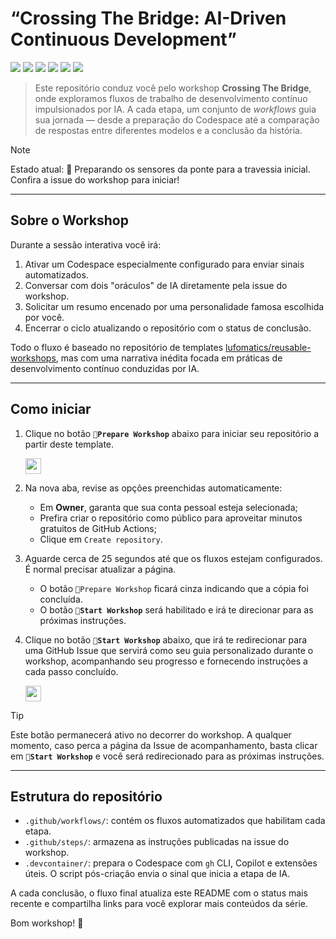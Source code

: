 # “Crossing The Bridge: AI-Driven Continuous Development”

![](../../actions/workflows/0-crossing-prologue.yaml/badge.svg)
![](../../actions/workflows/1-codespace-awakening.yaml/badge.svg)
![](../../actions/workflows/2-summon-first-oracle.yaml/badge.svg)
![](../../actions/workflows/3-call-second-oracle.yaml/badge.svg)
![](../../actions/workflows/4-bridge-synthesis.yaml/badge.svg)
![](../../actions/workflows/5-bridge-farewell.yaml/badge.svg)

> Este repositório conduz você pelo workshop **Crossing The Bridge**, onde exploramos fluxos de trabalho de desenvolvimento contínuo impulsionados por IA.
> A cada etapa, um conjunto de _workflows_ guia sua jornada — desde a preparação do Codespace até a comparação de respostas entre diferentes modelos e a conclusão da história.

> [!NOTE]
> Estado atual: <!--WORKSHOP_STATUS-->🌉 Preparando os sensores da ponte para a travessia inicial. Confira a issue do workshop para iniciar!<!--END_WORKSHOP_STATUS-->

---

## Sobre o Workshop

Durante a sessão interativa você irá:

1. Ativar um Codespace especialmente configurado para enviar sinais automatizados.
2. Conversar com dois "oráculos" de IA diretamente pela issue do workshop.
3. Solicitar um resumo encenado por uma personalidade famosa escolhida por você.
4. Encerrar o ciclo atualizando o repositório com o status de conclusão.

Todo o fluxo é baseado no repositório de templates [lufomatics/reusable-workshops](https://github.com/lufomatics/reusable-workshops), mas com uma narrativa inédita focada em práticas de desenvolvimento contínuo conduzidas por IA.

---

## Como iniciar

1. Clique no botão **`📠Prepare Workshop`** abaixo para iniciar seu repositório a partir deste template.

   <a id="prepare-workshop" href="https://github.com/new?template_owner=lufomatics&template_name=workshop-crossing-the-bridge&owner=%40me&name=workshop-crossing-the-bridge&description=Workshop:+Crossing+The+Bridge&visibility=public">
      <img src="https://img.shields.io/badge/📠_Prepare_Workshop-008000" height="25pt"/>
   </a>

2. Na nova aba, revise as opções preenchidas automaticamente:

   - Em **Owner**, garanta que sua conta pessoal esteja selecionada;
   - Prefira criar o repositório como público para aproveitar minutos gratuitos de GitHub Actions;
   - Clique em `Create repository`.

3. Aguarde cerca de 25 segundos até que os fluxos estejam configurados. É normal precisar atualizar a página.

   - O botão `📠Prepare Workshop` ficará cinza indicando que a cópia foi concluída.
   - O botão **`🚀Start Workshop`** será habilitado e irá te direcionar para as próximas instruções.

4. Clique no botão **`🚀Start Workshop`** abaixo, que irá te redirecionar para uma GitHub Issue que servirá como seu guia personalizado durante o workshop, acompanhando seu progresso e fornecendo instruções a cada passo concluído.

   <a id="start-workshop">
      <img src="https://img.shields.io/badge/🚀_Start_Workshop-AAA" height="25pt"/>
   </a>

> [!TIP]
> Este botão permanecerá ativo no decorrer do workshop. A qualquer momento, caso perca a página da Issue de acompanhamento, basta clicar em **`🚀Start Workshop`** e você será redirecionado para as próximas instruções.

---

## Estrutura do repositório

- `.github/workflows/`: contém os fluxos automatizados que habilitam cada etapa.
- `.github/steps/`: armazena as instruções publicadas na issue do workshop.
- `.devcontainer/`: prepara o Codespace com `gh` CLI, Copilot e extensões úteis. O script pós-criação envia o sinal que inicia a etapa de IA.

A cada conclusão, o fluxo final atualiza este README com o status mais recente e compartilha links para você explorar mais conteúdos da série.

Bom workshop! 🐬
